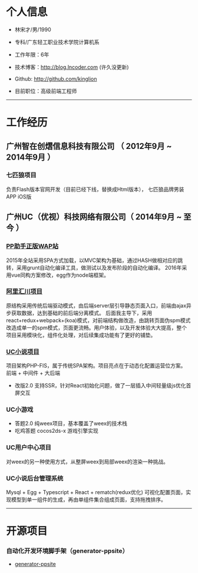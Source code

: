 

# 个人信息

 - 林宋才/男/1990 
 - 专科/广东轻工职业技术学院计算机系 
 - 工作年限：6年
 - 技术博客：http://blog.lncoder.com (许久没更新)
 - Github: http://github.com/kinglion

 - 目前职位：高级前端工程师


---

# 工作经历

## 广州智在创熠信息科技有限公司 （ 2012年9月 ~ 2014年9月 ）

### 七匹狼项目 
负责Flash版本官网开发（目前已经下线，替换成Html版本）， 七匹狼品牌男装APP iOS版
 
## 广州UC（优视）科技网络有限公司（ 2014年9月 ~ 至今 ）

### [PP助手正版WAP站](http://m.25pp.com/)
2015年全站采用SPA方式加载，以MVC架构为基础，通过HASH做相对应的跳转，采用grunt自动化编译工具，做测试以及发布阶段的自动化编译。
2016年采用vue同构方案修改，egg作为node端框架。

### [阿里汇川项目](http://e.uc.cn/)
原结构采用传统后端驱动模式，由后端server层引导静态页面入口，前端由ajax异步获取数据，达到基础的前后端分离模式。
后面我主导下，采用react+redux+webpack+(koa)模式，对前端结构做改造，由跳转页面伪spm模式改造成单一的spm模式，页面更流畅。用户体验，以及开发体验大大提高，整个项目采用模块化，组件化处理，对后续集成功能有了更好的铺垫。

### [UC小说项目](http://novel.sm.cn/)
项目架构PHP-FIS，属于传统SPA架构。项目亮点在于动态化配置运营位方案。
前端 + 中间件 + 大后端
- 改版2.0
支持SSR，针对React初始化问题，做了一层插入中间轻量级js优化首屏交互

### UC小游戏
- 答题2.0
纯weex项目，基本覆盖了weex的技术栈
- 吃鸡答题
cocos2ds-x 游戏引擎实现

### UC用户中心项目
对weex的另一种使用方式，从整屏weex到局部weex的渲染一种挑战。

### UC小说后台管理系统
Mysql + Egg + Typescript + React + rematch(redux优化)
可视化配置页面，实现模型到单一组件的生成，再由单组件集合组成页面，支持拖拽排序。

---

# 开源项目

### 自动化开发环境脚手架（generator-ppsite）
 - [generator-ppsite](https://github.com/kinglion/generator-ppsite)
 
